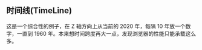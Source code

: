 ## 时间线(TimeLine)

这是一个综合性的例子，在 Z 轴方向上从当前的 2020 年，每隔 10 年放一个数字，一直到 1960 年。本来想时间跨度再大一点，发现浏览器的性能只能承载这么多。
